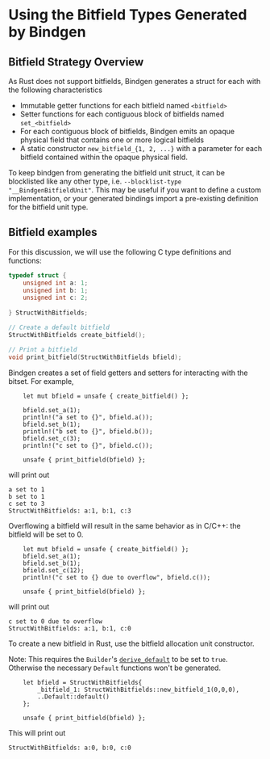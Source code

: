 # Using the Bitfield Types Generated by Bindgen

## Bitfield Strategy Overview

As Rust does not support bitfields, Bindgen generates a struct for each with the following characteristics
* Immutable getter functions for each bitfield named ```<bitfield>```
* Setter functions for each contiguous block of bitfields named ```set_<bitfield>```
* For each contiguous block of bitfields, Bindgen emits an opaque physical field that contains one or more logical bitfields
* A static constructor  ```new_bitfield_{1, 2, ...}``` with a parameter for each bitfield contained within the opaque physical field.

To keep bindgen from generating the bitfield unit struct, it can be blocklisted like any
other type, i.e. `--blocklist-type "__BindgenBitfieldUnit"`. This may be useful if
you want to define a custom implementation, or your generated bindings import a
pre-existing definition for the bitfield unit type.

## Bitfield examples

For this discussion, we will use the following C type definitions and functions:
```c
typedef struct {
    unsigned int a: 1;
    unsigned int b: 1;
    unsigned int c: 2;
    
} StructWithBitfields;

// Create a default bitfield
StructWithBitfields create_bitfield();

// Print a bitfield
void print_bitfield(StructWithBitfields bfield);
```

Bindgen creates a set of field getters and setters for interacting with the bitset. For example, 

```rust,ignore
    let mut bfield = unsafe { create_bitfield() };
    
    bfield.set_a(1);
    println!("a set to {}", bfield.a());
    bfield.set_b(1);
    println!("b set to {}", bfield.b());
    bfield.set_c(3);
    println!("c set to {}", bfield.c());
    
    unsafe { print_bitfield(bfield) };
```

will print out

```text
a set to 1
b set to 1
c set to 3
StructWithBitfields: a:1, b:1, c:3
```

Overflowing a bitfield will result in the same behavior as in C/C++: the bitfield will be set to 0.

```rust,ignore
    let mut bfield = unsafe { create_bitfield() };
    bfield.set_a(1);
    bfield.set_b(1);
    bfield.set_c(12);
    println!("c set to {} due to overflow", bfield.c());
    
    unsafe { print_bitfield(bfield) };
```

will print out

```text
c set to 0 due to overflow
StructWithBitfields: a:1, b:1, c:0
```

To create a new bitfield in Rust, use the bitfield allocation unit constructor.

Note: This requires the `Builder`'s [`derive_default`](https://docs.rs/bindgen/latest/bindgen/struct.Builder.html#method.derive_default)
to be set to `true`. Otherwise the necessary `Default` functions won't be
generated.

```rust,ignore
    let bfield = StructWithBitfields{
        _bitfield_1: StructWithBitfields::new_bitfield_1(0,0,0),
        ..Default::default()
    };
    
    unsafe { print_bitfield(bfield) };
```

This will print out

```text
StructWithBitfields: a:0, b:0, c:0
```
